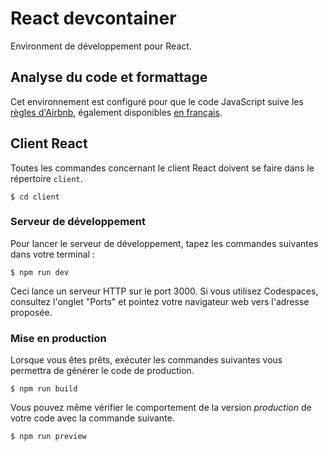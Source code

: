 # React devcontainer

Environment de développement pour React.

## Analyse du code et formattage

Cet environnement est configuré pour que le code JavaScript suive les [règles d'Airbnb](https://airbnb.io/javascript/), également disponibles [en français](https://github.com/nmussy/javascript-style-guide).

## Client React

Toutes les commandes concernant le client React doivent se faire dans le répertoire `client`.

```shell
$ cd client
```

### Serveur de développement

Pour lancer le serveur de développement, tapez les commandes suivantes dans votre terminal :

```shell
$ npm run dev
```

Ceci lance un serveur HTTP sur le port 3000.
Si vous utilisez Codespaces, consultez l'onglet "Ports" et pointez votre navigateur web vers l'adresse proposée.

### Mise en production

Lorsque vous êtes prêts, exécuter les commandes suivantes vous permettra de générer le code de production.

```shell
$ npm run build
```

Vous pouvez même vérifier le comportement de la version _production_ de votre code avec la commande suivante.

```shell
$ npm run preview
```

